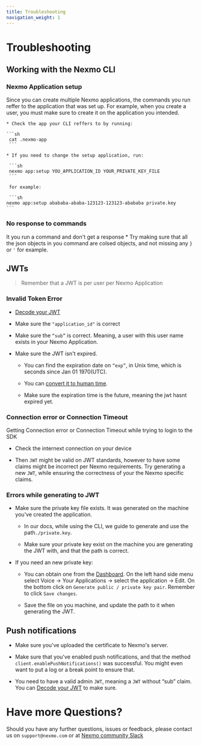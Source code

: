 ```yaml
---
title: Troubleshooting
navigation_weight: 1
---
```


# Troubleshooting

## Working with the Nexmo CLI

### Nexmo Application setup

Since you can create multiple Nexmo applications, the commands you run reffer to the application that was set up. For example, when you create a user, you must make sure to create it on the application you intended.

    * Check the app your CLI reffers to by running:

    ```sh
     cat .nexmo-app
     ```

    * If you need to change the setup application, run: 
    
     ```sh
     nexmo app:setup YOU_APPLICATION_ID YOUR_PRIVATE_KEY_FILE
     ```

     for example:

     ```sh
    nexmo app:setup abababa-ababa-123123-123123-abababa private.key
    ```

### No response to commands

It you run a command and don't get a response
    * Try making sure that all the json objects in you command are colsed objects, and not missing any `}` or `'` for example.

## JWTs

> Remember that a JWT is per user per Nexmo Application

### Invalid Token Error

* [Decode your JWT](https://jwt.io/)

* Make sure the `"application_id"` is correct

* Make sure the `“sub”` is correct. Meaning, a user with this user name exists in your Nexmo Application.

* Make sure the JWT isn't expired.

    * You can find the expiration date on `“exp”`, in Unix time, which is seconds since Jan 01 1970(UTC).
    
    * You can [convert it to human time](https://www.epochconverter.com/).
    
    * Make sure the expiration time is the future, meaning the jwt hasnt expired yet.

### Connection error or Connection Timeout 

Getting Connection error or Connection Timeout while trying to login to the SDK

* Check the internext connection on your device

* Then `JWT` might be valid on JWT standards, however to have some claims might be incorrect per Nexmo requirements. Try generating a new `JWT`, while ensuring the correctness of your the Nexmo specific claims. 


### Errors while generating to JWT

* Make sure the private key file exists. It was generated on the machine you’ve created the application.
    
    * In our docs, while using the CLI, we guide to generate and use the path`./private.key`.
    
    * Make sure your private key exist on the machine you are generating the JWT with, and that the path is correct.
    
* If you need an new private key:
    
    * You can obtain one from the [Dashboard](https://dashboard.nexmo.com/voice/your-applications). On the left hand side menu select Voice → Your Applications → select the application → Edit. On the bottom click on `Generate public / private key pair`. Remember to click `Save changes`.

    * Save the file on you machine, and update the path to it when generating the JWT.


## Push notifications

* Make sure you’ve uploaded the certificate to Nexmo's server.

* Make sure that you've enabled push notifications, and that the method `client.enablePushNotifications()` was successful. You might even want to put a log or a break point to ensure that.

* You need to have a valid admin `JWT`, meaning a `JWT` without “sub” claim. You can [Decode your JWT](https://jwt.io/) to make sure.


# Have more Questions?
Should you have any further questions, issues or feedback, please contact us on `support@nexmo.com` or at [Nexmo community Slack](https://developer.nexmo.com/community/slack)